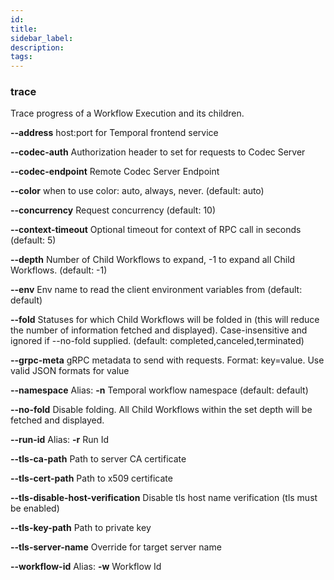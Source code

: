 ```yaml
---
id:
title:
sidebar_label:
description:
tags:
---
```



### trace

Trace progress of a Workflow Execution and its children.

**--address**
host:port for Temporal frontend service

**--codec-auth**
Authorization header to set for requests to Codec Server

**--codec-endpoint**
Remote Codec Server Endpoint

**--color**
when to use color: auto, always, never. (default: auto)

**--concurrency**
Request concurrency (default: 10)

**--context-timeout**
Optional timeout for context of RPC call in seconds (default: 5)

**--depth**
Number of Child Workflows to expand, -1 to expand all Child Workflows. (default: -1)

**--env**
Env name to read the client environment variables from (default: default)

**--fold**
Statuses for which Child Workflows will be folded in (this will reduce the number of information fetched and displayed). Case-insensitive and ignored if --no-fold supplied. (default: completed,canceled,terminated)

**--grpc-meta**
gRPC metadata to send with requests. Format: key=value. Use valid JSON formats for value

**--namespace**
Alias: **-n**
Temporal workflow namespace (default: default)

**--no-fold**
Disable folding. All Child Workflows within the set depth will be fetched and displayed.

**--run-id**
Alias: **-r**
Run Id

**--tls-ca-path**
Path to server CA certificate

**--tls-cert-path**
Path to x509 certificate

**--tls-disable-host-verification**
Disable tls host name verification (tls must be enabled)

**--tls-key-path**
Path to private key

**--tls-server-name**
Override for target server name

**--workflow-id**
Alias: **-w**
Workflow Id

